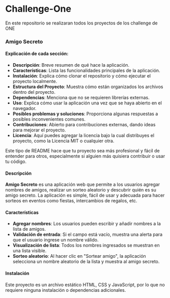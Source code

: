 # Challenge-One
En este repositorio se realizaran todos los proyectos de los challenge de ONE

### Amigo Secreto


#### Explicación de cada sección:

- **Descripción**: Breve resumen de qué hace la aplicación.
- **Características**: Lista las funcionalidades principales de la aplicación.
- **Instalación**: Explica cómo clonar el repositorio y cómo ejecutar el proyecto localmente.
- **Estructura del Proyecto**: Muestra cómo están organizados los archivos dentro del proyecto.
- **Dependencias**: Menciona que no se requieren librerías externas.
- **Uso**: Explica cómo usar la aplicación una vez que se haya abierto en el navegador.
- **Posibles problemas y soluciones**: Proporciona algunas respuestas a posibles inconvenientes comunes.
- **Contribuciones**: Abierto para contribuciones externas, dando ideas para mejorar el proyecto.
- **Licencia**: Aquí puedes agregar la licencia bajo la cual distribuyes el proyecto, como la Licencia MIT o cualquier otra.

Este tipo de README hace que tu proyecto sea más profesional y fácil de entender para otros, especialmente si alguien más quisiera contribuir o usar tu código.




#### Descripción

**Amigo Secreto** es una aplicación web que permite a los usuarios agregar nombres de amigos, realizar un sorteo aleatorio y descubrir quién es su amigo secreto. La aplicación es simple, fácil de usar y adecuada para hacer sorteos en eventos como fiestas, intercambios de regalos, etc.

#### Características

- **Agregar nombres**: Los usuarios pueden escribir y añadir nombres a la lista de amigos.
- **Validación de entrada**: Si el campo está vacío, muestra una alerta para que el usuario ingrese un nombre válido.
- **Visualización de lista**: Todos los nombres ingresados se muestran en una lista visible.
- **Sorteo aleatorio**: Al hacer clic en "Sortear amigo", la aplicación selecciona un nombre aleatorio de la lista y muestra al amigo secreto.

#### Instalación

Este proyecto es un archivo estático HTML, CSS y JavaScript, por lo que no requiere ninguna instalación o dependencias adicionales.

  

